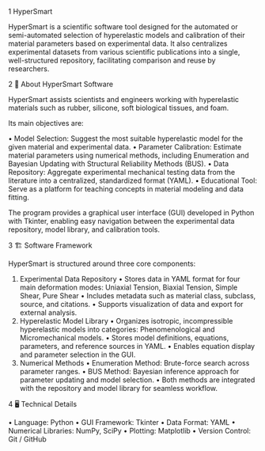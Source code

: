 1	HyperSmart

HyperSmart is a scientific software tool designed for the automated or semi-automated selection of hyperelastic models and calibration of their material parameters based on experimental data.
It also centralizes experimental datasets from various scientific publications into a single, well-structured repository, facilitating comparison and reuse by researchers.


2	📖 About HyperSmart Software

HyperSmart assists scientists and engineers working with hyperelastic materials such as rubber, silicone, soft biological tissues, and foam.

Its main objectives are:

•	Model Selection: Suggest the most suitable hyperelastic model for the given material and experimental data.
•	Parameter Calibration: Estimate material parameters using numerical methods, including Enumeration and Bayesian Updating with Structural Reliability Methods (BUS).
•	Data Repository: Aggregate experimental mechanical testing data from the literature into a centralized, standardized format (YAML).
•	Educational Tool: Serve as a platform for teaching concepts in material modeling and data fitting.
    
The program provides a graphical user interface (GUI) developed in Python with Tkinter, enabling easy navigation between the experimental data repository, model library, and calibration tools.


3	🏗️ Software Framework

HyperSmart is structured around three core components:
1.	Experimental Data Repository
•	Stores data in YAML format for four main deformation modes: Uniaxial Tension, Biaxial Tension, Simple Shear, Pure Shear
•	Includes metadata such as material class, subclass, source, and citations.
•	Supports visualization of data and export for external analysis.
2.	Hyperelastic Model Library
•	Organizes isotropic, incompressible hyperelastic models into categories: Phenomenological and Micromechanical models.
•	Stores model definitions, equations, parameters, and reference sources in YAML.
•	Enables equation display and parameter selection in the GUI.
3.	Numerical Methods
•  	Enumeration Method: Brute-force search across parameter ranges.
•	BUS Method: Bayesian inference approach for parameter updating and model selection.
•	Both methods are integrated with the repository and model library for seamless workflow.


4	🖥️ Technical Details

•	Language: Python
•	GUI Framework: Tkinter
•	Data Format: YAML
•	Numerical Libraries: NumPy, SciPy
•	Plotting: Matplotlib
•	Version Control: Git / GitHub
